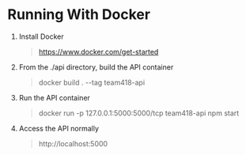 # Running With Docker
1. Install Docker  
    >https://www.docker.com/get-started
2. From the ./api directory, build the API container
    >docker build . --tag team418-api
3. Run the API container
    >docker run -p 127.0.0.1:5000:5000/tcp team418-api npm start
4. Access the API normally
    >http://localhost:5000